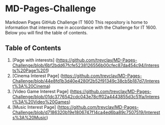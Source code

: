 # MD-Pages-Challenge
Markdown Pages GitHub Challenge IT 1600
This repository is home to information that interests me in accordance with the Challenge for IT 1600. Below you will find the table of contents.


## Table of Contents
1. [Page with interests] (https://github.com/trevclay/MD-Pages-Challenge/blob/6bf2bdd67fcfe5238126556b00cfec87da454c94/Interests%20Page%201)
2. [Cinema Interest Page] (https://github.com/trevclay/MD-Pages-Challenge/blob/44e8fd1b3d40e4280f2b52f91349c38cb5b187d7/Interest%3A%20Cinema)
3. [Video Game Interest Page] (https://github.com/trevclay/MD-Pages-Challenge/blob/01dc3776542cdc043e78cff02a4443855d3c51fa/Interest%3A%20Video%20Games)
4. [Music Interest Page] (https://github.com/trevclay/MD-Pages-Challenge/blob/d7186320b19e1806747f14ca4ed6ba89c7507519/Interests%3A%20Music)
